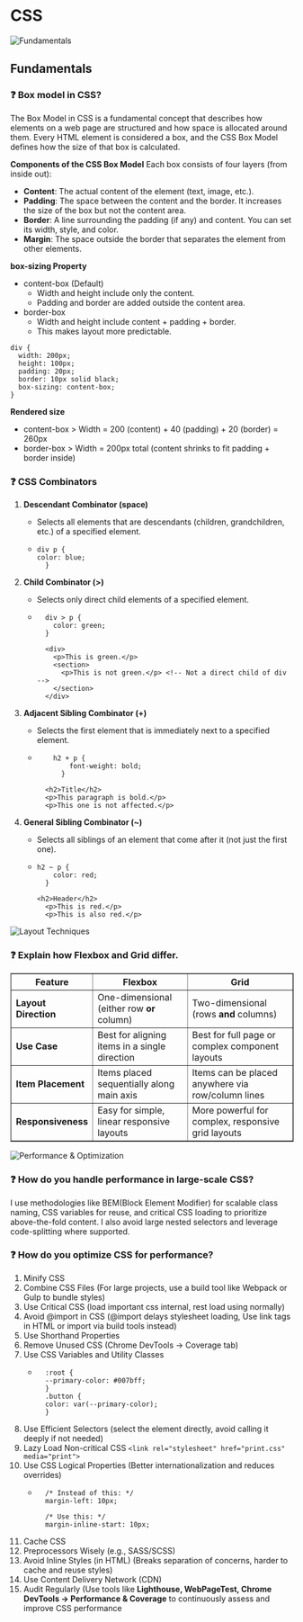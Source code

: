 # CSS
<img alt="Fundamentals" src="https://img.shields.io/badge/Fundamentals-red?style=for-the-badge"></img>
## Fundamentals

### ❓ Box model in CSS?
The Box Model in CSS is a fundamental concept that describes how elements on a web page are structured and how space is allocated around them. Every HTML element is considered a box, and the CSS Box Model defines how the size of that box is calculated.

**Components of the CSS Box Model**
Each box consists of four layers (from inside out):
- **Content**: The actual content of the element (text, image, etc.).
- **Padding**: The space between the content and the border. It increases the size of the box but not the content area.
- **Border**: A line surrounding the padding (if any) and content. You can set its width, style, and color.
- **Margin**: The space outside the border that separates the element from other elements.

**box-sizing Property**
- content-box (Default)
    - Width and height include only the content.
    - Padding and border are added outside the content area.
-  border-box
    - Width and height include content + padding + border.
    - This makes layout more predictable.
```
div {
  width: 200px;
  height: 100px;
  padding: 20px;
  border: 10px solid black;
  box-sizing: content-box;
}
```
**Rendered size**
- content-box > Width = 200 (content) + 40 (padding) + 20 (border) = 260px
- border-box > Width = 200px total (content shrinks to fit padding + border inside)

### ❓ CSS Combinators
1. **Descendant Combinator (space)**
    - Selects all elements that are descendants (children, grandchildren, etc.) of a specified element.
    - ```
      div p {
      color: blue;
        }
        ```
2. **Child Combinator (>)**
    - Selects only direct child elements of a specified element.
    - ```
        div > p {
          color: green;
        }
      
        <div>
          <p>This is green.</p>
          <section>
            <p>This is not green.</p> <!-- Not a direct child of div -->
          </section>
        </div>
        ```

3. **Adjacent Sibling Combinator (+)**
    - Selects the first element that is immediately next to a specified element.
    - ```
          h2 + p {
              font-weight: bold;
            }
        
        <h2>Title</h2>
        <p>This paragraph is bold.</p>
        <p>This one is not affected.</p>    
      ```
4. **General Sibling Combinator (~)**
    - Selects all siblings of an element that come after it (not just the first one).
    - ```
      h2 ~ p {
          color: red;
        }

      <h2>Header</h2>
        <p>This is red.</p>
        <p>This is also red.</p>
      ```

<img alt="Layout Techniques" src="https://img.shields.io/badge/Layout_Techniques-red?style=for-the-badge"></img>

### ❓ Explain how Flexbox and Grid differ.
<table border="1" cellspacing="0" cellpadding="8">
  <thead>
    <tr>
      <th>Feature</th>
      <th><strong>Flexbox</strong></th>
      <th><strong>Grid</strong></th>
    </tr>
  </thead>
  <tbody>
    <tr>
      <td><strong>Layout Direction</strong></td>
      <td>One-dimensional (either row <strong>or</strong> column)</td>
      <td>Two-dimensional (rows <strong>and</strong> columns)</td>
    </tr>
    <tr>
      <td><strong>Use Case</strong></td>
      <td>Best for aligning items in a single direction</td>
      <td>Best for full page or complex component layouts</td>
    </tr>
    <tr>
      <td><strong>Item Placement</strong></td>
      <td>Items placed sequentially along main axis</td>
      <td>Items can be placed anywhere via row/column lines</td>
    </tr>
    <tr>
      <td><strong>Responsiveness</strong></td>
      <td>Easy for simple, linear responsive layouts</td>
      <td>More powerful for complex, responsive grid layouts</td>
    </tr>
  </tbody>
</table>

<img alt="Performance & Optimization" src="https://img.shields.io/badge/Performance_%26_Optimization-red?style=for-the-badge"></img>

### ❓ How do you handle performance in large-scale CSS?
I use methodologies like BEM(Block Element Modifier) for scalable class naming, CSS variables for reuse, and critical CSS loading to prioritize above-the-fold content. I also avoid large nested selectors and leverage code-splitting where supported.

### ❓ How do you optimize CSS for performance?
1. Minify CSS
2. Combine CSS Files (For large projects, use a build tool like Webpack or Gulp to bundle styles)
3. Use Critical CSS (load important css internal, rest load using normally)
4. Avoid @import in CSS (@import delays stylesheet loading, Use link tags in HTML or import via build tools instead)
5. Use Shorthand Properties
6. Remove Unused CSS (Chrome DevTools → Coverage tab)
7. Use CSS Variables and Utility Classes
    - ```
        :root {
        --primary-color: #007bff;
        }
        .button {
        color: var(--primary-color);
        }
      ```
8. Use Efficient Selectors (select the element directly, avoid calling it deeply if not needed)
9. Lazy Load Non-critical CSS `` <link rel="stylesheet" href="print.css" media="print"> ``
10. Use CSS Logical Properties (Better internationalization and reduces overrides)
    - ```
        /* Instead of this: */
        margin-left: 10px;
        
        /* Use this: */
        margin-inline-start: 10px;
      ```
11. Cache CSS
12. Preprocessors Wisely (e.g., SASS/SCSS)
13. Avoid Inline Styles (in HTML) (Breaks separation of concerns, harder to cache and reuse styles)
14. Use Content Delivery Network (CDN)
15. Audit Regularly (Use tools like **Lighthouse, WebPageTest, Chrome DevTools → Performance & Coverage** to continuously assess and improve CSS performance
